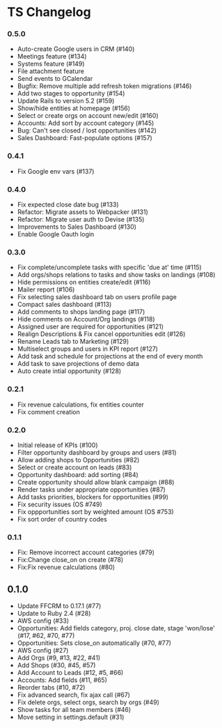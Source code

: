 # TS Changelog

### 0.5.0

- Auto-create Google users in CRM (#140)
- Meetings feature (#134)
- Systems feature (#149)
- File attachment feature
- Send events to GCalendar
- Bugfix: Remove multiple add refresh token migrations (#146) 
- Add two stages to opportunity (#154)
- Update Rails to version 5.2 (#159)
- Show/hide entities at homepage (#156)
- Select or create orgs on account new/edit (#160)
- Accounts: Add sort by account category (#145)
- Bug: Can't see closed / lost opportunities (#142)
- Sales Dashboard: Fast-populate options (#157)

### 0.4.1

- Fix Google env vars (#137)

### 0.4.0

- Fix expected close date bug (#133)
- Refactor: Migrate assets to Webpacker (#131)
- Refactor: Migrate user auth to Devise (#135)
- Improvements to Sales Dashboard (#130)
- Enable Google Oauth login

### 0.3.0

- Fix complete/uncomplete tasks with specific 'due at' time (#115)
- Add orgs/shops relations to tasks and show tasks on landings (#108)
- Hide permissions on entities create/edit (#116)
- Mailer report (#106)
- Fix selecting sales dashboard tab on users profile page
- Compact sales dashboard (#113)
- Add comments to shops landing page (#117)
- Hide comments on Account/Org landings (#118)
- Assigned user are required for opportunities (#121)
- Realign Descriptions & Fix cancel opportunities edit (#126)
- Rename Leads tab to Marketing (#129)
- Multiselect groups and users in KPI report (#127)
- Add task and schedule for projections at the end of every month
- Add task to save projections of demo data
- Auto create intial opportunity (#128)

### 0.2.1

- Fix revenue calculations, fix entities counter
- Fix comment creation

### 0.2.0

- Initial release of KPIs (#100)
- Filter opportunity dashboard by groups and users (#81)
- Allow adding shops to Opportunities (#82)
- Select or create account on leads (#83)
- Opportunity dashboard: add sorting (#84)
- Create opportunity should allow blank campaign (#88)
- Render tasks under appropriate opportunities (#87)
- Add tasks priorities, blockers for opportunities (#99)
- Fix security issues (OS #749)
- Fix oppportunities sort by weighted amount (OS #753)
- Fix sort order of country codes

### 0.1.1

- Fix: Remove incorrect account categories (#79)
- Fix:Change close_on on create (#78)
- Fix:Fix revenue calculations (#80)

## 0.1.0

- Update FFCRM to 0.17.1 (#77)
- Update to Ruby 2.4 (#28)
- AWS config (#33)
- Opportunities: Add fields category, proj. close date, stage 'won/lose' (#17, #62, #70, #77)
- Opportunities: Sets close_on automatically (#70, #77)
- AWS config (#27)
- Add Orgs (#9, #13, #22, #41)
- Add Shops (#30, #45, #57)
- Add Account to Leads (#12, #5, #66)
- Accounts: Add fields (#11, #65)
- Reorder tabs (#10, #72)
- Fix advanced search, fix ajax call (#67)
- Fix delete orgs, select orgs, search by orgs (#49)
- Show tasks for all team members (#46)
- Move setting in settings.default (#31)
